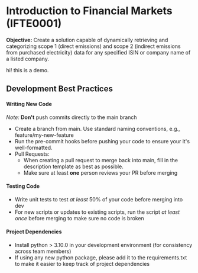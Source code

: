 # Introduction to Financial Markets (IFTE0001)

**Objective:** Create a solution capable of dynamically retrieving and categorizing scope 1 (direct emissions) and scope 2
(indirect emissions from purchased electricity) data for any specified ISIN or company name of a listed company.

hi! this is a demo.

## Development Best Practices

#### Writing New Code
*Note:* **Don't** push commits directly to the main branch
- Create a branch from main. Use standard naming conventions, e.g., feature/my-new-feature
- Run the pre-commit hooks before pushing your code to ensure your it's well-formatted.
- Pull Requests:
    - When creating a pull request to merge back into main, fill in the description template as best as possible.
    - Make sure at least **one** person reviews your PR before merging

#### Testing Code
- Write unit tests to test *at least* 50% of your code before merging into dev
- For new scripts or updates to existing scripts, run the script *at least once* before merging to make sure no code is broken

#### Project Dependencies
- Install python > 3.10.0 in your development environment (for consistency across team members)
- If using any new python package, please add it to the requirements.txt to make it easier to keep track of project dependencies
